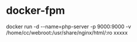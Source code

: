 # docker-fpm
docker run -d --name=php-server -p 9000:9000 -v /home/cc/webroot:/usr/share/nginx/html/:ro xxxxx
